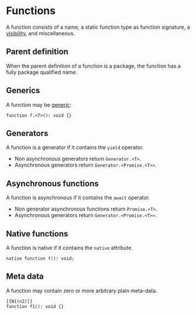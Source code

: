 # Functions

A function consists of a name, a static function type as function signature, a [visibility](visibility.md), and miscellaneous.

## Parent definition

When the parent definition of a function is a package, the function has a fully package qualified name.

## Generics

A function may be [generic](generics.md):

```
function f.<T>(): void {}
```

## Generators

A function is a generator if it contains the `yield` operator.

* Non asynchronous generators return `Generator.<T>`.
* Asynchronous generators return `Generator.<Promise.<T>>`.

## Asynchronous functions

A function is asynchronous if it contains the `await` operator.

* Non generator asynchronous functions return `Promise.<T>`.
* Asynchronous generators return `Generator.<Promise.<T>>`.

## Native functions

A function is native if it contains the `native` attribute.

```
native function f(): void;
```

## Meta data

A function may contain zero or more arbitrary plain meta-data.

```
[[N1(n2)]]
function f1(): void {}
```